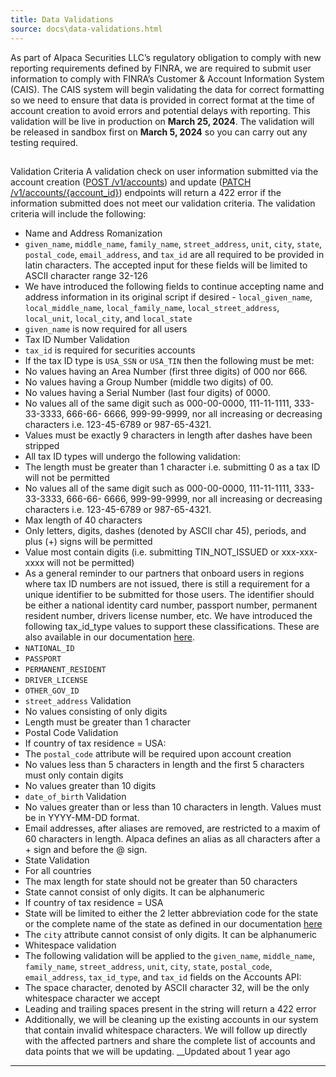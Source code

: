```yaml
---
title: Data Validations
source: docs\data-validations.html
---
```


As part of Alpaca Securities LLC’s regulatory obligation to comply with new reporting requirements defined by FINRA, we are required to submit user information to comply with FINRA’s Customer & Account Information System (CAIS). The CAIS system will begin validating the data for correct formatting so we need to ensure that data is provided in correct format at the time of account creation to avoid errors and potential delays with reporting. 
This validation will be live in production on **March 25, 2024**. The validation will be released in sandbox first on **March 5, 2024** so you can carry out any testing required.
## 
Validation Criteria
[](data-validations.html#validation-criteria)
A validation check on user information submitted via the account creation ([POST /v1/accounts](..-reference-createaccount-1.md)) and update ([PATCH /v1/accounts/{account_id}](..-reference-patchaccount-1.md)) endpoints will return a 422 error if the information submitted does not meet our validation criteria. The validation criteria will include the following:
* Name and Address Romanization 
* `given_name`, `middle_name`, `family_name`, `street_address`, `unit`, `city`, `state`, `postal_code`, `email_address`, and `tax_id` are all required to be provided in latin characters. The accepted input for these fields will be limited to ASCII character range 32-126
* We have introduced the following fields to continue accepting name and address information in its original script if desired - `local_given_name`, `local_middle_name`, `local_family_name`, `local_street_address`, `local_unit`, `local_city`, and `local_state`
* `given_name` is now required for all users
* Tax ID Number Validation 
* `tax_id` is required for securities accounts
* If the tax ID type is `USA_SSN` or `USA_TIN` then the following must be met: 
* No values having an Area Number (first three digits) of 000 nor 666.
* No values having a Group Number (middle two digits) of 00.
* No values having a Serial Number (last four digits) of 0000.
* No values all of the same digit such as 000-00-0000, 111-11-1111, 333-33-3333, 666-66- 6666, 999-99-9999, nor all increasing or decreasing characters i.e. 123-45-6789 or 987-65-4321.
* Values must be exactly 9 characters in length after dashes have been stripped
* All tax ID types will undergo the following validation: 
* The length must be greater than 1 character i.e. submitting 0 as a tax ID will not be permitted
* No values all of the same digit such as 000-00-0000, 111-11-1111, 333-33-3333, 666-66- 6666, 999-99-9999, nor all increasing or decreasing characters i.e. 123-45-6789 or 987-65-4321.
* Max length of 40 characters
* Only letters, digits, dashes (denoted by ASCII char 45), periods, and plus (+) signs will be permitted
* Value most contain digits (i.e. submitting TIN_NOT_ISSUED or xxx-xxx-xxxx will not be permitted) 
* As a general reminder to our partners that onboard users in regions where tax ID numbers are not issued, there is still a requirement for a unique identifier to be submitted for those users. The identifier should be either a national identity card number, passport number, permanent resident number, drivers license number, etc. We have introduced the following tax_id_type values to support these classifications. These are also available in our documentation [here](..-reference-createaccount-1.md). 
* `NATIONAL_ID`
* `PASSPORT`
* `PERMANENT_RESIDENT`
* `DRIVER_LICENSE`
* `OTHER_GOV_ID`
* `street_address` Validation 
* No values consisting of only digits
* Length must be greater than 1 character
* Postal Code Validation 
* If country of tax residence = USA: 
* The `postal_code` attribute will be required upon account creation
* No values less than 5 characters in length and the first 5 characters must only contain digits
* No values greater than 10 digits
* `date_of_birth` Validation 
* No values greater than or less than 10 characters in length. Values must be in YYYY-MM-DD format.
* Email addresses, after aliases are removed, are restricted to a maxim of 60 characters in length. Alpaca defines an alias as all characters after a + sign and before the @ sign.
* State Validation 
* For all countries 
* The max length for state should not be greater than 50 characters
* State cannot consist of only digits. It can be alphanumeric
* If country of tax residence = USA 
* State will be limited to either the 2 letter abbreviation code for the state or the complete name of the state as defined in our documentation [here](domestic-usa-accounts.md)
* The `city` attribute cannot consist of only digits. It can be alphanumeric
* Whitespace validation 
* The following validation will be applied to the `given_name`, `middle_name`, `family_name`, `street_address`, `unit`, `city`, `state`, `postal_code`, `email_address`, `tax_id_type`, and `tax_id` fields on the Accounts API: 
* The space character, denoted by ASCII character 32, will be the only whitespace character we accept
* Leading and trailing spaces present in the string will return a 422 error
* Additionally, we will be cleaning up the existing accounts in our system that contain invalid whitespace characters. We will follow up directly with the affected partners and share the complete list of accounts and data points that we will be updating.
__Updated about 1 year ago
* * *
